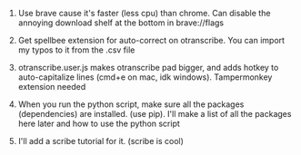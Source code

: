 1. Use brave cause it's faster (less cpu) than chrome. Can disable the annoying download shelf at the bottom in brave://flags

2. Get spellbee extension for auto-correct on otranscribe. You can import my typos to it from the .csv file

3. otranscribe.user.js makes otranscribe pad bigger, and adds hotkey to auto-capitalize lines (cmd+e on mac, idk windows). Tampermonkey extension needed

3. When you run the python script, make sure all the packages (dependencies) are installed. (use pip). I'll make a list of all the packages here later and how to use the python script

4. I'll add a scribe tutorial for it. (scribe is cool)
